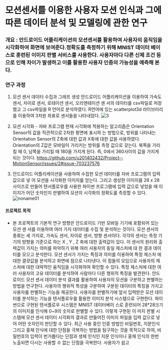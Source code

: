 # 모션센서를 이용한 사용자 모션 인식과 그에 따른 데이터 분석 및 모델링에 관한 연구


### 개요 : 안드로이드 어플리케이션의 모션센서를 활용하여 사용자의 움직임을 시각화하여 화면에 보여준다.정확도를 측정하기 위해 MNIST 데이터 베이스로 훈련된 이미지 판별 서비스를 사용한다. 사용자마다 다른 신체 조건 등으로 인해 차이가 발생하고 이를 활용한 사용자 인증의 가능성을 예측해 본다.
 

### 연구 과정
1) 모션 센서 데이터 수집과 그래프 생성
안드로이드 어플리케이션을 이용하여 가속도 센서, 자이로 센서, 로테이션 센서, 오리엔테이션 센
서의 데이터를 csv파일로 저장했고 그 csv파일을 R 언어로 분석하였다.
R언어에 있는 scatterplot3d 라이브러리를 이용하여 3차원 좌표로 센서들을 나타내었다.
![3](https://user-images.githubusercontent.com/68365881/93417134-3f81f400-f8e2-11ea-8462-74a353268dca.png)


2) 모션 시각화 - 자바 프로그램
현재 시각화에 적용하는 알고리즘은 Orientation Sensor의 값을 직관적으로 2차원 평면에 표시하
는 방법으로, 방위를 나타내는 Orientation Sensor의 Z축에 대한 값과 X축에 대한 값을 사용하였다.
Orientation의 Z값은 모바일이 가리키는 방위를 측정 값으로 갖는다. 북쪽을 가리킬 때 0, 남쪽을
가리킬 때 180을 가지게 된다. 즉, 0에서 360사이의 값을 가지게 되는 것이다.
https://github.com/u201402432/Project--MotionSensor/issues/2#issue-703237576

3) 안드로이드 어플리케이션을 사용하여 수집한 모션 데이터를 자바 프로그램의 입력 값으로 넣
어 모션을 시각화한 이미지를 얻는다. 그리고 생성한 이미지를 28 x 28 사이즈로 만들어 텐서플로우를
사용한 파이썬 프로그램에 입력 값으로 넣었을 때 이미지가 어던 숫자인지 판별하여 모션의 시각화의
정확도를 측정할 수 있다.
![noname01](https://user-images.githubusercontent.com/68365881/93417070-17929080-f8e2-11ea-83aa-039ffd350154.png)


#### 프로젝트 목적
- 본 프로젝트의 기본적 연구 방향은 안드로이드 기반 모바일 기기에 포함되어 있는 모션 센
서를 이용하여 여러 가지 데이터를 수집 및 분석하는 것이다. 모션 센서의 종류는 세 가지로,
가속도 센서, 자이로 센서, 방향 센서이다. 각각의 센서는 측정 기기의 방향을 기준으로 하는 X
, Y , Z 축에 대한 출력값이 있다.
이 센서의 원리와 출력값이 가지는 의미를 파악하기 위해 여러 사용자의 동일 제스처에 대
한 결과 데이터를 모으고 분석한다. 모션 센서가 가지는 특징과 의미를 이용하여 특정 제스처
에 대한 결괏값을 분석하고 화면에 점으로 나타낸다. 이 점들의 모임으로 사용자의 제스처에
대한 대략적인 움직임을 시각화하여 확인할 수 있다. 특정 제스처에 대한 여러 사용자의 고유
데이터를 분석하여 사람마다 다른 행위적 특징을 발견한다.
안드로이드 모션 센서 데이터 분석 결과를 활용하여 사용자의 모션을 구분하고 판별하는
방법을 연구한다. 사용자의 행위적 특성을 구분하여 구분된 데이터의 특징을 가지고 사용자를
판별하는 기능을 제공한다.
사용자를 판별하기에 앞서 입력받은 모션 데이터를 분석하는 기능을 텐서플로우를 활용한
이미지 분석 시스템으로 구현한다. 파이썬으로 구현된 텐서플로우 시스템은 MNIST 데이터베이
스로 훈련되어 28*28크기의 이미지를 인식해 0~9의 숫자로 판별할 수 있다. 이렇게 구현된 이
미지 판별 시스템에 모션 센서 데이터 시각화의 결과로 만들어진 이미지 파일을 입력 값으로
넣어 어떤 숫자인지 판단할 수 있다.
최근 사용 중인 인증 방법인 비밀번호, 지문인식 그리고 홍채 인식에 대한 단점을 극복하는
방법을 탐구하는 것을 목적으로 하여, 비밀번호의 입력이 번거롭다는 단점과 생체 인식인 지문
인식이나 홍채 인식의 한번 노출되면 다시는 사용할 수 없는 단점을 극복한다. 사용자가 쉽고
